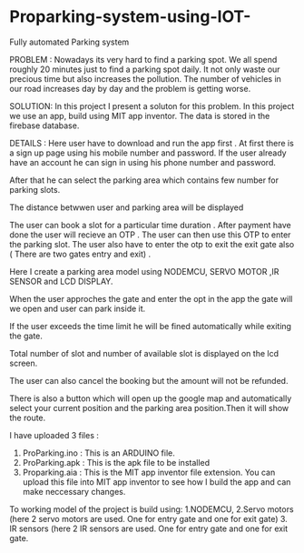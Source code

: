 # Proparking-system-using-IOT-
Fully automated Parking system

PROBLEM : Nowadays its very hard to find a parking spot. We all spend roughly 20 minutes just to find a parking spot daily. It not only waste our precious time but also increases the pollution. The number of vehicles in our road increases day by day and the problem is getting worse.  

SOLUTION: In this project I present a soluton for this problem. In this project we use an app, build using MIT app inventor. The data is stored in the firebase database. 

DETAILS : Here user have to download and run the app first . At first there is a sign up page using his mobile number and password. If the user already have an account he can sign in using his phone number and password.

After that he can select the parking area which contains few number for parking slots.

The distance betwwen user and parking area will be displayed

The user can book a slot for a particular time duration . After payment have done the user will recieve an OTP . The user can then use this OTP  to enter the parking slot. The user also have to enter the otp to exit the exit gate also ( There are two gates entry and exit) .

Here I create a parking area model using NODEMCU, SERVO MOTOR ,IR SENSOR and LCD DISPLAY.

When the user approches the gate and enter the opt in the app the gate will we open and user can park inside it.

If the user exceeds the time limit he will be fined automatically while exiting the gate. 

Total number of slot and number of available slot is displayed on the lcd screen.

The user can also cancel the booking but the amount will not be refunded.

There is also a button which will open up the google map and automatically select your current position and the parking area position.Then it will show the route.

I have uploaded 3 files :
 1. ProParking.ino : This is an ARDUINO file. 
 2. ProParking.apk : This is the apk file to be installed
 3. Proparking.aia : This is the MIT app inventor file extension. You can upload this file into MIT app inventor to see how I build the app and can make neccessary changes. 

To working model of the project is build using:
 1.NODEMCU,
 2.Servo motors (here 2 servo motors are used. One for entry gate and one for exit gate)
 3. IR sensors (here 2 IR sensors are used. One for entry gate and one for exit gate.
